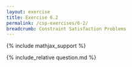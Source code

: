 ```yaml
---
layout: exercise
title: Exercise 6.2
permalink: /csp-exercises/6-2/
breadcrumb: Constraint Satisfaction Problems
---
```


{% include mathjax_support %}

<div><i class="arrow-up loader" data-chapter="csp-exercises" data-exercise="ex_2" data-rating="0"></i></div>
{% include_relative question.md %}
